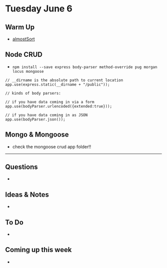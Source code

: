 # Tuesday June 6

## Warm Up

* [almostSort](https://repl.it/student/submissions/1087509)

## Node CRUD

* `npm install --save express body-parser method-override pug morgan locus mongoose`

```
// __dirname is the absolute path to current location
app.use(express.static(__dirname + "/public"));
```

```
// kinds of body parsers:

// if you have data coming in via a form 
app.use(bodyParser.urlencoded({extended:true}));

// if you have data coming in as JSON
app.use(bodyParser.json());
```

## Mongo & Mongoose

* check the mongoose crud app folder!!

************************************

## Questions 

* 

## Ideas & Notes

* 

## To Do

* 

## Coming up this week

* 